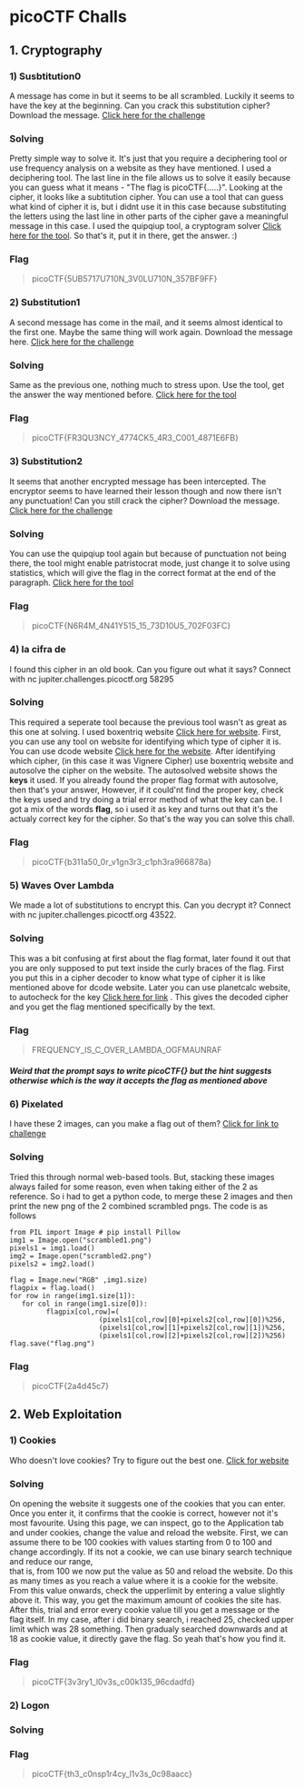 # picoCTF Challs

## 1. Cryptography

### 1) Susbtitution0 
  A message has come in but it seems to be all scrambled. Luckily it seems to have the key at the beginning. Can you crack this substitution cipher?
  Download the message. [Click here for the challenge](https://play.picoctf.org/practice/challenge/307?category=2&page=2)
### Solving
  Pretty simple way to solve it. It's just that you require a deciphering tool or use frequency analysis on a website as they have mentioned. I used a deciphering tool. The last line in the file allows us to solve it easily because
  you can guess what it means - "The flag is picoCTF{.....}". Looking at the cipher, it looks like a subtitution cipher. You can use a tool that can guess what kind of cipher it is, but i didnt use it in this case because substituting the 
  letters using the last line in other parts of the cipher gave a meaningful message in this case. I used the quipqiup tool, a cryptogram solver [Click here for the tool](https://quipqiup.com/). So that's it, put it in there, get the         answer. :)
### Flag
  > picoCTF{5UB5717U710N_3V0LU710N_357BF9FF}

### 2) Substitution1
  A second message has come in the mail, and it seems almost identical to the first one. Maybe the same thing will work again.
  Download the message here. [Click here for the challenge](https://play.picoctf.org/practice/challenge/308?category=2&page=2)
### Solving
  Same as the previous one, nothing much to stress upon. Use the tool, get the answer the way mentioned before. [Click here for the tool](https://quipqiup.com/)
### Flag
  > picoCTF{FR3QU3NCY_4774CK5_4R3_C001_4871E6FB}

### 3) Substitution2
  It seems that another encrypted message has been intercepted. The encryptor seems to have learned their lesson though and now there isn't any punctuation! Can you still crack the cipher?
  Download the message. [Click here for the challenge](https://play.picoctf.org/practice/challenge/309?category=2&page=2)
### Solving
  You can use the quipqiup tool again but because of punctuation not being there, the tool might enable patristocrat mode, just change it to solve using statistics, which will give the flag in the correct format at the end of the 
  paragraph. [Click here for the tool](https://quipqiup.com/)
### Flag
  > picoCTF{N6R4M_4N41Y515_15_73D10U5_702F03FC}

### 4) la cifra de
  I found this cipher in an old book. Can you figure out what it says? Connect with nc jupiter.challenges.picoctf.org 58295
### Solving
  This required a seperate tool because the previous tool wasn't as great as this one at solving. I used boxentriq website [Click here for website](https://www.boxentriq.com/). First, you can use any tool on website for identifying which 
  type of cipher it is. You can use dcode website [Click here for the website](https://www.dcode.fr/cipher-identifier). After identifying which cipher, (in this case it was Vignere Cipher) use boxentriq website and autosolve the cipher 
  on the website. The autosolved website shows the **keys** it used. If you already found the proper flag format with autosolve, then that's your answer, However, if it could'nt find the proper key, check the keys used and try doing a 
  trial error method of what the key can be. I got a mix of the words **flag**, so i used it as key and turns out that it's the actualy correct key for the cipher. So that's the way you can solve this chall.
### Flag
  > picoCTF{b311a50_0r_v1gn3r3_c1ph3ra966878a}

### 5) Waves Over Lambda
  We made a lot of substitutions to encrypt this. Can you decrypt it? Connect with nc jupiter.challenges.picoctf.org 43522.
### Solving 
  This was a bit confusing at first about the flag format, later found it out that you are only supposed to put text inside the curly braces of the flag. First you put this in a cipher decoder to know what type of cipher it is like 
  mentioned above for dcode website. Later you can use planetcalc website, to autocheck for the key [Click here for link](https://planetcalc.com/8047/) . This gives the decoded cipher and you get the flag mentioned specifically by the 
  text.
### Flag
  > FREQUENCY_IS_C_OVER_LAMBDA_OGFMAUNRAF 
  ##### Weird that the prompt says to write picoCTF{} but the hint suggests otherwise which is the way it accepts the flag as mentioned above
### 6) Pixelated
  I have these 2 images, can you make a flag out of them? [Click for link to challenge](https://play.picoctf.org/practice/challenge/100?category=2&page=3)
### Solving
  Tried this through normal web-based tools. But, stacking these images always failed for some reason, even when taking either of the 2 as reference. So i had to get a python code, to merge these 2 images and then print the new png of 
  the 2 combined scrambled pngs. The code is as follows
  ```
from PIL import Image # pip install Pillow
img1 = Image.open("scrambled1.png")
pixels1 = img1.load()
img2 = Image.open("scrambled2.png")
pixels2 = img2.load()

flag = Image.new("RGB" ,img1.size)
flagpix = flag.load()
for row in range(img1.size[1]):
     for col in range(img1.size[0]):
           flagpix[col,row]=(
                        (pixels1[col,row][0]+pixels2[col,row][0])%256,
                        (pixels1[col,row][1]+pixels2[col,row][1])%256,
                        (pixels1[col,row][2]+pixels2[col,row][2])%256)
flag.save("flag.png")
```
### Flag
  > picoCTF{2a4d45c7}

## 2. Web Exploitation
### 1) Cookies
  Who doesn't love cookies? Try to figure out the best one. [Click for website](http://mercury.picoctf.net:54219/)
### Solving
  On opening the website it suggests one of the cookies that you can enter. Once you enter it, it confirms that the cookie is correct, however not it's most favourite. Using this page, we can inspect, go to the Application tab and under 
  cookies, change the value and reload the website. First, we can assume there to be 100 cookies with values starting from 0 to 100 and change accordingly. If its not a cookie, we can use binary search technique and reduce our range,     
  that is, from 100 we now put the value as 50 and reload the website. Do this as many times as you reach a value where it is a cookie for the website. From this value onwards, check the upperlimit by entering a value slightly above it.
  This way, you get the maximum amount of cookies the site has. After this, trial and error every cookie value till you get a message or the flag itself. In my case, after i did binary search, i reached 25, checked upper limit which was    28 something. Then gradualy searched downwards and at 18 as cookie value, it directly gave the flag. So yeah that's how you find it.
### Flag
  > picoCTF{3v3ry1_l0v3s_c00k135_96cdadfd}

### 2) Logon
### Solving
### Flag
  > picoCTF{th3_c0nsp1r4cy_l1v3s_0c98aacc}
